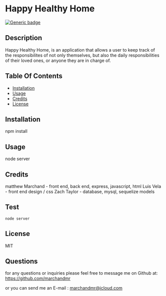 # Happy Healthy Home 

  [![Generic badge](https://img.shields.io/badge/License-MIT-<COLOR>.svg)](https://shields.io/)

  ##  Description
  
  Happy Healthy Home, is an application that allows a user to keep track of the responsibilites of not only themselves, but also the daily responsibilities of their loved ones, or anyone they are in charge of.


  ## Table Of Contents

  * [Installation](#installation)
  * [Usage](#usage)
  * [Credits](#credits)
  * [License](#license)

  ## Installation

  npm install

  ## Usage

  node server

  ## Credits

  matthew Marchand - front end, back end, express, javascript, html Luis Vela - front end design / css  Zach Taylor - database, mysql, sequelize models

  ## Test

    node server

  ## License

  MIT

## Questions

  for any questions or inquiries  please feel free to message me on Github at: https://github.com/marchandmr

  or you can send me an E-mail :  marchandmr@icloud.com

 

 
